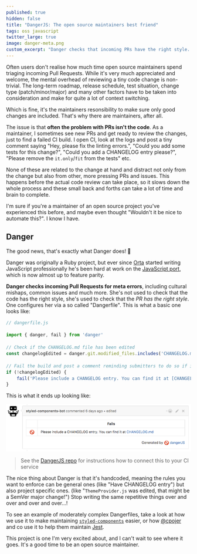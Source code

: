 ```yaml
---
published: true
hidden: false
title: "DangerJS: The open source maintainers best friend"
tags: oss javascript
twitter_large: true
image: danger-meta.png
custom_excerpt: "Danger checks that incoming PRs have the right style. She helps avoid cultural mishaps and common issues, and is an indispensable tool for any open source maintainer."
---
```


Often users don't realise how much time open source maintainers spend triaging incoming Pull Requests. While it's very much appreciated and welcome, the mental overhead of reviewing a tiny code change is non-trivial. The long-term roadmap, release schedule, test situation, change type (patch/minor/major) and many other factors have to be taken into consideration and make for quite a lot of context switching.

Which is fine, it's the maintainers resonsibility to make sure only good changes are included. That's why there are maintainers, after all.

The issue is that **often the problem with PRs isn't the code**. As a maintainer, I sometimes see new PRs and get ready to review the changes, just to find a failed CI build. I open CI, look at the logs and post a tiny comment saying "Hey, please fix the linting errors.", "Could you add some tests for this change?", "Could you add a CHANGELOG entry please?", "Please remove the `it.only`/`fit` from the tests" etc.

None of these are related to the change at hand and distract not only from the change but also from other, more pressing PRs and issues. This happens before the actual code review can take place, so it slows down the whole process and these small back and forths can take a lot of time and brain to complete.

I'm sure if you're a maintainer of an open source project you've experienced this before, and maybe even thought "Wouldn't it be nice to automate this?". I know I have.

## Danger

The good news, that's exactly what Danger does! 🎉

Danger was originally a Ruby project, but ever since [Orta](https://twitter.com/orta) started writing JavaScript professionally he's been hard at work on the [JavaScript port](https://github.com/danger/danger-js), which is now almost up to feature parity.

**Danger checks incoming Pull Requests for meta errors**, including cultural mishaps, common issues and much more. She's not used to check that the code has the right style, she's used to check that the _PR has the right style_. One configures her via a so called "Dangerfile". This is what a basic one looks like:

```javascript
// dangerfile.js

import { danger, fail } from 'danger'

// Check if the CHANGELOG.md file has been edited
const changelogEdited = danger.git.modified_files.includes('CHANGELOG.md')

// Fail the build and post a comment reminding submitters to do so if it wasn't changed
if (!changelogEdited) {
	fail('Please include a CHANGELOG entry. You can find it at [CHANGELOG.md](CHANGELOG.md)')
}
```

This is what it ends up looking like:

![Danger commenting on GitHub with the above text](/static/images/danger-changelog-error.png)

> See the [DangerJS repo](https://github.com/danger/danger-js) for instructions how to connect this to your CI service

The nice thing about Danger is that it's handcoded, meaning the rules you want to enforce can be general ones (like "Have CHANGELOG entry") but also project specific ones. (like "`ThemeProvider.js` was edited, that might be a SemVer major change!") Stop writing the same repetitive things over and over and over and over...!

To see an example of moderately complex Dangerfiles, take a look at how we use it to make maintaining [`styled-components`](https://github.com/styled-components/styled-components/blob/master/dangerfile.js) easier, or how [@cpojer](https://github.com/cpojer) and co use it to help them maintain [Jest](https://github.com/facebook/jest/blob/master/dangerfile.js).

This project is one I'm very excited about, and I can't wait to see where it goes. It's a good time to be an open source maintainer.
